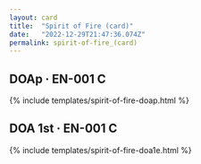 ```yaml
---
layout: card
title:  "Spirit of Fire (card)"
date:   "2022-12-29T21:47:36.074Z"
permalink: spirit-of-fire_(card)
---
```


## DOAp &middot; EN-001 C

{% include templates/spirit-of-fire-doap.html %}


## DOA 1st &middot; EN-001 C

{% include templates/spirit-of-fire-doa1e.html %}
